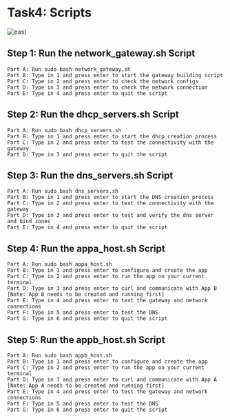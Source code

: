 # Task4: Scripts
![eas]([https://static.wixstatic.com/media/4fb44a_bae8013f0855497fbdc6e065b5eaaa28~mv2.png/v1/fit/w_2500,h_1330,al_c/4fb44a_bae8013f0855497fbdc6e065b5eaaa28~mv2.png]))

## Step 1: Run the network_gateway.sh Script
    Part A: Run sudo bash network_gateway.sh
    Part B: Type in 1 and press enter to start the gateway building script
    Part C: Type in 2 and press enter to check the network configs
    Part D: Type in 3 and press enter to check the network connection
    Part E: Type in 4 and press enter to quit the script

## Step 2: Run the dhcp_servers.sh Script
    Part A: Run sudo bash dhcp_servers.sh
    Part B: Type in 1 and press enter to start the dhcp creation process
    Part C: Type in 2 and press enter to test the connectivity with the gateway
    Part D: Type in 3 and press enter to quit the script

## Step 3: Run the dns_servers.sh Script
    Part A: Run sudo bash dns_servers.sh
    Part B: Type in 1 and press enter to start the DNS creation process
    Part C: Type in 2 and press enter to test the connectivity with the gateway
    Part D: Type in 3 and press enter to test and verify the dns server and bind zones
    Part E: Type in 4 and press enter to quit the script

## Step 4: Run the appa_host.sh Script
    Part A: Run sudo bash appa_host.sh
    Part B: Type in 1 and press enter to configure and create the app
    Part C: Type in 2 and press enter to run the app on your current terminal
    Part D: Type in 3 and press enter to curl and communicate with App B [Note: App B needs to be created and running first]
    Part E: Type in 4 and press enter to test the gateway and network connections
    Part F: Type in 5 and press enter to test the DNS
    Part G: Type in 6 and press enter to quit the script

## Step 5: Run the appb_host.sh Script
    Part A: Run sudo bash appb_host.sh
    Part B: Type in 1 and press enter to configure and create the app
    Part C: Type in 2 and press enter to run the app on your current terminal
    Part D: Type in 3 and press enter to curl and communicate with App A [Note: App A needs to be created and running first]
    Part E: Type in 4 and press enter to test the gateway and network connections
    Part F: Type in 5 and press enter to test the DNS
    Part G: Type in 6 and press enter to quit the script
    
